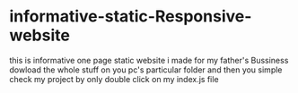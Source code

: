 # informative-static-Responsive-website
this is informative one page static website i made for my father's Bussiness
dowload the whole stuff on you pc's particular folder and then you simple check my project by only double click on my index.js file

